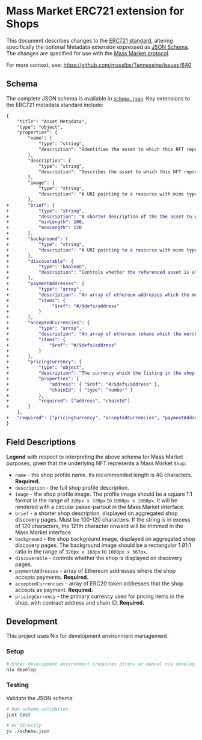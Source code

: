 # Mass Market ERC721 extension for Shops

This document describes changes to the [ERC721
standard](https://github.com/ethereum/ercs/blob/master/ERCS/erc-721.md), altering specifically
the optional Metadata extension expressed as [JSON Schema](https://json-schema.org/). The
changes are specified for use with the [Mass Market protocol](https://docs.mass.market/).

For more context, see: https://github.com/masslbs/Tennessine/issues/640

## Schema

The complete JSON schema is available in [`schema.json`](./schema.json). Key extensions to the ERC721 metadata standard include:

```diff
{
    "title": "Asset Metadata",
    "type": "object",
    "properties": {
        "name": {
            "type": "string",
            "description": "Identifies the asset to which this NFT represents"
        },
        "description": {
            "type": "string",
            "description": "Describes the asset to which this NFT represents"
        },
        "image": {
            "type": "string",
            "description": "A URI pointing to a resource with mime type image/* representing the asset to which this NFT represents. Consider making any images at a width between 320 and 1080 pixels and aspect ratio between 1.91:1 and 4:5 inclusive."
        },
+       "brief": {
+           "type": "string",
+           "description": "A shorter description of the the asset to which this NFT represents, recommended to 100-120 characters.",
+           "minLength": 100,
+           "maxLength": 120
+       },
+       "background": {
+           "type": "string",
+           "description": "A URI pointing to a resource with mime type image/* representing the asset to which this NFT represents. Consider making any images at a width between 320 and 1080 pixels and a rectangular aspect ratio of 1.91:1."
+       },
+       "discoverable": {
+           "type": "boolean",
+           "description": "Controls whether the referenced asset is allowed to be displayed through discovery mechanisms."
+       },
+       "paymentAddresses": {
+           "type": "array",
+           "description": "An array of ethereum addresses which the merchant accepts payments to",
+           "items": {
+                "$ref": "#/$defs/address"
+           }
+       },
+       "acceptedCurrencies": {
+           "type": "array",
+           "description": "An array of ethereum tokens which the merchant accepts as payments",
+           "items": {
+               "$ref": "#/$defs/address"
+           }
+       },
+       "pricingCurrency": {
+           "type": "object",
+           "description": "The currency which the listing in the shop are priced",
+           "properties": {
+               "address": { "$ref": "#/$defs/address" },
+               "chainId": { "type": "number" }
+           },
+           "required": ["address", "chainId"]
+       }
    },
+   "required": ["pricingCurrency", "acceptedCurrencies", "paymentAddresses", "name"]
}
```

## Field Descriptions

**Legend** with respect to interpreting the above schema for Mass Market purposes, given that the
underlying NFT represents a Mass Market `Shop`:

* `name` - the shop profile name. Its recommended length is 40 characters. **Required.**
* `description` - the full shop profile description.
* `image` - the shop profile image. The profile image should be a square 1:1 format in the range of `320px x 320px` to `1080px x 1080px`. It will be rendered with a circular passe-partout in the Mass Market interface.
* `brief` - a shorter shop description, displayed on aggregated shop discovery pages. Must be 100-120 characters. If the string is in excess of 120 characters, the 121th character onward will be trimmed in the Mass Market interface.
* `background` - the shop background image, displayed on aggregated shop discovery pages. The background image should be a rectangular 1.91:1 ratio in the range of `320px x 168px` to `1080px x 567px`.
* `discoverable` - controls whether the shop is displayed on discovery pages.
* `paymentAddresses` - array of Ethereum addresses where the shop accepts payments. **Required.**
* `acceptedCurrencies` - array of ERC20 token addresses that the shop accepts as payment. **Required.**
* `pricingCurrency` - the primary currency used for pricing items in the shop, with contract address and chain ID. **Required.**

## Development

This project uses Nix for development environment management.

### Setup

```bash
# Enter development environment (requires direnv or manual nix develop)
nix develop
```

### Testing

Validate the JSON schema:

```bash
# Run schema validation
just test

# Or directly
jv ./schema.json
```